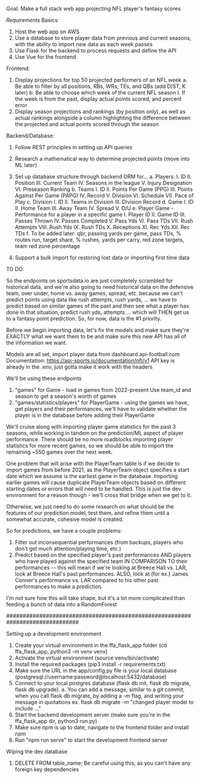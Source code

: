 Goal: Make a full stack web app projecting NFL player's fantasy scores

*Requirements*
Basics:
1. Host the web app on AWS
2. Use a database to store player data from previous and current seasons, with the ability to import new data as each week passes
3. Use Flask for the backend to process requests and define the API
4. Use Vue for the frontend

Frontend:
1. Display projections for top 50 projected performers of an NFL week
    a. Be able to filter by all positions, RBs, WRs, TEs, and QBs (add D/ST, K later)
    b. Be able to choose which week of the current NFL season
        I. If the week is from the past, display actual points scored, and percent error
2. Display season projections and rankings (by position only), as well as actual rankings alongside a column highlighting the difference between the projected and actual points scored through the season

Backend/Database:
1. Follow REST principles in setting up API queries
2. Research a mathematical way to determine projected points (move into ML later)
3. Set up database structure through backend ORM for...
    a. Players: 
        I. ID
        II. Position
        III. Current Team
        IV. Seasons in the league
        V. Injury Designation
        VI. Preseason Ranking
    b. Teams
        I. ID
        II. Points Per Game (PPG)
        III. Points Against Per Game (PAPG)
        IV. Record
        V. Division
        VI. Schedule
        VII. Pace of Play
    c. Division
        I. ID
        II. Teams in Division
        III. Division Record
    d. Game
        I. ID
        II. Home Team
        III. Away Team
        IV. Spread
        V. O/U
    e. Player Game - Performance for a player in a specific game
        I. Player ID
        II. Game ID
        III. Passes Thrown 
        IV. Passes Completed
        V. Pass Yds
        VI. Pass TDs
        VII. Rush Attempts
        VIII. Rush Yds
        IX. Rush TDs
        X. Receptions
        XI. Rec Yds
        XII. Rec TDs
    f. To be added later: qbr, passing yards per game, pass TDs, % routes run, target share, % rushes, yards per carry, red zone targets, team red zone percentage

4. Support a bulk import for restoring lost data or importing first time data

TO DO:

So the endpoints on sportsdata.io are just completely scrambled for historical data, and we're also going to need historical data on the defensive team, over under, home vs. away games, spread, etc. because we can't predict points using data like rush attempts, rush yards, ... we have to predict based on similar games of the past and then see what a player has done in that situation, predict rush yds, attempts ... which will THEN get us to a fantasy point prediction. So, for now, data is the #1 priority.

Before we begin importing data, let's fix the models and make sure they're EXACTLY what we want them to be and make sure this new API has all of the information we want.

Models are all set, import player data from dashboard.api-football.com
Documentation: https://api-sports.io/documentation/nfl/v1
API key is already in the .env, just gotta make it work with the headers

We'll be using these endpoints
1. "games" for Game - load in games from 2022-present 
    Use team_id and season to get a season's worth of games
2. "games/statistics/players" for PlayerGame - using the games we have, get players and their performances, we'll have to validate whether the player is in the database before adding their PlayerGame

We'll cruise along with importing player game statistics for the past 3 seasons, while working in tandem on the prediction/ML aspect of player performance. There should be no more roadblocks importing player statistics for more recent games, so we should be able to import the remaining ~550 games over the next week.

One problem that will arise with the PlayerTeam table is if we decide to import games from before 2021, as the PlayerTeam object specifies a start date which we assume is the earliest game in the database. Importing earlier games will cause duplicate PlayerTeam objects based on different starting dates or errors that will need to be handled. This is just the dev environment for a reason though - we'll cross that bridge when we get to it.

Otherwise, we just need to do some research on what should be the features of our prediction model, test them, and refine them until a somewhat accurate, cohesive model is created. 

So for predictions, we have a couple problems:
1. Filter out inconsequential performances (from backups, players who don't get much attention/playing time, etc.)
2. Predict based on the specified player's past performances AND players who have played against the specified team IN COMPARISON TO their performances -- this will mean if we're looking at Breece Hall vs. LAR, look at Breece Hall's past performances. ALSO, look at (for ex.) James Conner's performance vs. LAR compared to his other past performances to make a prediction.

I'm not sure how this will take shape, but it's a lot more complicated than feeding a bunch of data into a RandomForest



##############################################################################

Setting up a development environment
1. Create your virtual environment in the ffa_flask_app folder (cd ffa_flask_app, python3 -m venv venv)
2. Activate the virtual environment (source venv/bin/activate)
3. Install the required packages (pip3 install -r requirements.txt) 
4. Make sure the URL in the app/config.py file is your local database (postgresql://username:password@localhost:5432/database)
5. Connect to your local postgres database (flask db init, flask db migrate, flask db upgrade).
    a. You can add a message, similar to a git commit, when you call flask db migrate, by adding a -m flag, and writing your message in    quotations
        ex. flask db migrate -m "changed player model to include ..."
6. Start the backend development server (make sure you're in the ffa_flask_app dir, python3 run.py)
7. Make sure npm is up to date, navigate to the frontend folder and install npm
8. Run "npm run serve" to start the development frontend server

Wiping the dev database
1. DELETE FROM table_name; 
    Be careful using this, as you can't have any foreign key dependencies


